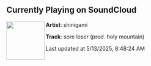 ## Currently Playing on SoundCloud

[<img align="left" width="100" src="https://i1.sndcdn.com/artworks-rGCPHTwMmvgRGy2y-2BiR6A-t500x500.jpg">](https://soundcloud.com/ihateshinigami/sore-loser-prod-holy-mountain)

**Artist**: shinigami 

**Track**: sore loser (prod. holy mountain)

Last updated at 5/13/2025, 8:48:24 AM
